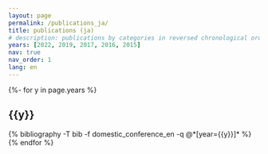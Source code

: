 ```yaml
---
layout: page
permalink: /publications_ja/
title: publications (ja)
# description: publications by categories in reversed chronological order. generated by jekyll-scholar.
years: [2022, 2019, 2017, 2016, 2015]
nav: true
nav_order: 1
lang: en
---
```

<!-- _pages/publications.md -->
<div class="publications">

{%- for y in page.years %}
  <h2 class="year">{{y}}</h2>
  {% bibliography -T bib -f domestic_conference_en -q @*[year={{y}}]* %}
{% endfor %}

</div>
